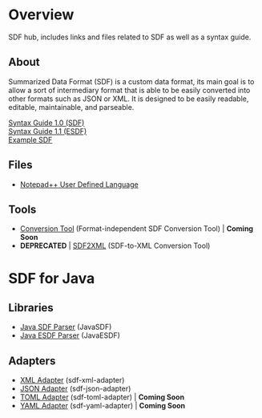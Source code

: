 # Overview
SDF hub, includes links and files related to SDF as well as a syntax guide.

## About
Summarized Data Format (SDF) is a custom data format, its main goal is to allow a sort of intermediary format that is able to be easily converted into other formats such as JSON or XML. It is designed to be easily readable, editable, maintainable, and parseable.

[Syntax Guide 1.0 (SDF)](https://github.com/Maowcraft/SDF/blob/master/SYNTAX.md)<br>
[Syntax Guide 1.1 (ESDF)](https://github.com/Maowcraft/SDF/blob/master/SYNTAX-ESDF.md)<br>
[Example SDF](https://github.com/Maowcraft/SDF/blob/master/Example.sdf)

## Files
* [Notepad++ User Defined Language](https://github.com/Maowcraft/SDF/blob/master/npp-udl/SDF.xml)

## Tools
* [Conversion Tool](#) (Format-independent SDF Conversion Tool) | **Coming Soon**
* **DEPRECATED** | [SDF2XML](https://github.com/Maowcraft/SDF2XML) (SDF-to-XML Conversion Tool)

# SDF for Java

## Libraries
* [Java SDF Parser](https://github.com/Maowcraft/JavaSDF) (JavaSDF)
* [Java ESDF Parser](https://github.com/Maowcraft/JavaESDF) (JavaESDF)

## Adapters
* [XML Adapter](https://github.com/Maowcraft/sdf-xml-adapter) (sdf-xml-adapter)
* [JSON Adapter](https://github.com/Maowcraft/sdf-json-adapter) (sdf-json-adapter)
* [TOML Adapter](#) (sdf-toml-adapter) | **Coming Soon**
* [YAML Adapter](#) (sdf-yaml-adapter) | **Coming Soon**
